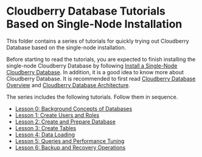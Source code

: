 <!-- ![Cloudberry](../images/logo.png) -->

# Cloudberry Database Tutorials Based on Single-Node Installation

This folder contains a series of tutorials for quickly trying out Cloudberry Database based on the single-node installation.

Before starting to read the tutorials, you are expected to finish installing the single-node Cloudberry Database by following [Install a Single-Node Cloudberry Database](../000-cbdb-sandbox/README.md). In addition, it is a good idea to know more about Cloudberry Database. It is recommended to first read [Cloudberry Database Overview](https://cloudberrydb.io/docs/cbdb-overview) and [Cloudberry Database Architecture](https://cloudberrydb.io/docs/cbdb-architecture).

The series includes the following tutorials. Follow them in sequence.

- [Lesson 0: Background Concepts of Databases](../101-cbdb-tutorials/backgroud-database-concepts.md)
- [Lesson 1: Create Users and Roles](../101-cbdb-tutorials/create-users-and-roles.md)
- [Lesson 2: Create and Prepare Database](../101-cbdb-tutorials/create-and-prepare-database.md)
- [Lesson 3: Create Tables](../101-cbdb-tutorials/create-tables.md)
- [Lesson 4: Data Loading](../101-cbdb-tutorials/data-loading.md)
- [Lesson 5: Queries and Performance Tuning](../101-cbdb-tutorials/queries-and-performance-tuning.md)
- [Lesson 6: Backup and Recovery Operations](../101-cbdb-tutorials/backup-and-recovery-operations.md)
